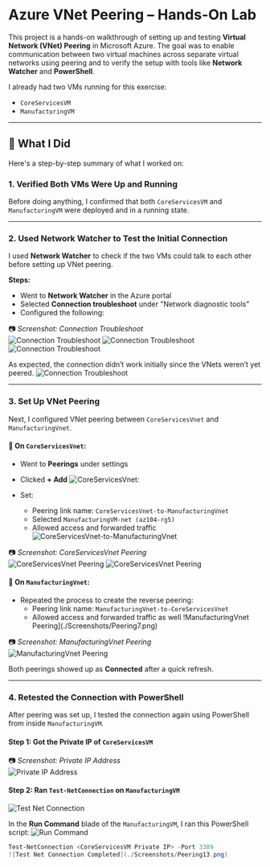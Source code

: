 # Azure VNet Peering – Hands-On Lab

This project is a hands-on walkthrough of setting up and testing **Virtual Network (VNet) Peering** in Microsoft Azure. The goal was to enable communication between two virtual machines across separate virtual networks using peering and to verify the setup with tools like **Network Watcher** and **PowerShell**.

I already had two VMs running for this exercise:

- `CoreServicesVM`  
- `ManufacturingVM`

---

## 🔧 What I Did

Here's a step-by-step summary of what I worked on:

### 1. Verified Both VMs Were Up and Running

Before doing anything, I confirmed that both `CoreServicesVM` and `ManufacturingVM` were deployed and in a running state.

---

### 2. Used Network Watcher to Test the Initial Connection

I used **Network Watcher** to check if the two VMs could talk to each other before setting up VNet peering.

**Steps:**

- Went to **Network Watcher** in the Azure portal
- Selected **Connection troubleshoot** under "Network diagnostic tools"
- Configured the following:


📷 *Screenshot: Connection Troubleshoot*  
![Connection Troubleshoot](./Screenshots/Peering1.png)
![Connection Troubleshoot](./Screenshots/Peering2.png)
![Connection Troubleshoot](./Screenshots/Peering3.png)


As expected, the connection didn’t work initially since the VNets weren’t yet peered.
![Connection Troubleshoot](./Screenshots4/Peering5.png)

---

### 3. Set Up VNet Peering

Next, I configured VNet peering between `CoreServicesVnet` and `ManufacturingVnet`.

#### 🔄 On `CoreServicesVnet`:

- Went to **Peerings** under settings
- Clicked **+ Add**
![`CoreServicesVnet`:](./Screenshots/Peering4.png)

- Set:

  - Peering link name: `CoreServicesVnet-to-ManufacturingVnet`
  - Selected `ManufacturingVM-net (az104-rg5)`
  - Allowed access and forwarded traffic
![CoreServicesVnet-to-ManufacturingVnet](./Screenshots/Peering6.png)


📷 *Screenshot: CoreServicesVnet Peering*  
![CoreServicesVnet Peering](./Screenshots4/03_CoreServicesVnet_Peering.png)
![CoreServicesVnet Peering](./Screenshots/Peering9.png)

#### 🔄 On `ManufacturingVnet`:

- Repeated the process to create the reverse peering:
  - Peering link name: `ManufacturingVnet-to-CoreServicesVnet`
  - Allowed access and forwarded traffic as well
!ManufacturingVnet Peering](./Screenshots/Peering7.png)

📷 *Screenshot: ManufacturingVnet Peering*  
![ManufacturingVnet Peering](./Screenshots/Peering8.png)

Both peerings showed up as **Connected** after a quick refresh.

---

### 4. Retested the Connection with PowerShell

After peering was set up, I tested the connection again using PowerShell from inside `ManufacturingVM`.

#### Step 1: Got the Private IP of `CoreServicesVM`

📷 *Screenshot: Private IP Address*  
![Private IP Address](./Screenshots/Peering10.png)

#### Step 2: Ran `Test-NetConnection` on `ManufacturingVM`
![Test Net Connection](./Screenshots/Peering11.png)

In the **Run Command** blade of the `ManufacturingVM`, I ran this PowerShell script:
![Run Command](./Screenshots/Peering12.png)

```powershell
Test-NetConnection <CoreServicesVM Private IP> -Port 3389
![Test Net Connection Completed](./Screenshots/Peering13.png)
